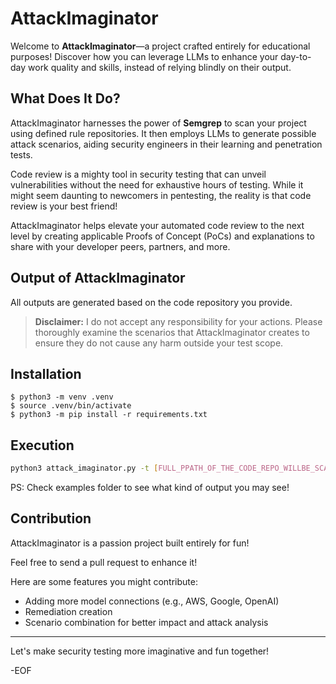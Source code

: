 # AttackImaginator

Welcome to **AttackImaginator**—a project crafted entirely for educational purposes! Discover how you can leverage LLMs to enhance your day-to-day work quality and skills, instead of relying blindly on their output.

## What Does It Do?

AttackImaginator harnesses the power of **Semgrep** to scan your project using defined rule repositories. It then employs LLMs to generate possible attack scenarios, aiding security engineers in their learning and penetration tests.

Code review is a mighty tool in security testing that can unveil vulnerabilities without the need for exhaustive hours of testing. While it might seem daunting to newcomers in pentesting, the reality is that code review is your best friend!

AttackImaginator helps elevate your automated code review to the next level by creating applicable Proofs of Concept (PoCs) and explanations to share with your developer peers, partners, and more.

## Output of AttackImaginator

All outputs are generated based on the code repository you provide.

> **Disclaimer:** I do not accept any responsibility for your actions. Please thoroughly examine the scenarios that AttackImaginator creates to ensure they do not cause any harm outside your test scope.

## Installation

```
$ python3 -m venv .venv
$ source .venv/bin/activate
$ python3 -m pip install -r requirements.txt
```

## Execution

```bash
python3 attack_imaginator.py -t [FULL_PPATH_OF_THE_CODE_REPO_WILLBE_SCANNED] -m [THE_MODEL_THAT_DEPLOYED_ON_YOUR_OLLAMA]
```

PS: Check examples folder to see what kind of output you may see! 

## Contribution

AttackImaginator is a passion project built entirely for fun!

Feel free to send a pull request to enhance it!

Here are some features you might contribute:

- Adding more model connections (e.g., AWS, Google, OpenAI)
- Remediation creation
- Scenario combination for better impact and attack analysis

---

Let's make security testing more imaginative and fun together!

-EOF